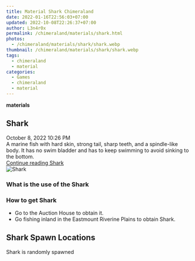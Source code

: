 ```yaml
---
title: Material Shark Chimeraland
date: 2022-01-16T22:56:03+07:00
updated: 2022-10-08T22:26:37+07:00
author: L3n4r0x
permalink: /chimeraland/materials/shark.html
photos:
  - /chimeraland/materials/shark/shark.webp
thumbnail: /chimeraland/materials/shark/shark.webp
tags:
  - chimeraland
  - material
categories:
  - Games
  - chimeraland
  - material
---
```


<section id="bootstrap-wrapper">
  <link
    rel="stylesheet"
    href="https://rawcdn.githack.com/dimaslanjaka/Web-Manajemen/870a349/css/bootstrap-5-3-0-alpha3-wrapper.css"
  />
  <div
    class="row g-0 border rounded overflow-hidden flex-md-row mb-4 shadow-sm position-relative bg-light text-dark"
  >
    <div class="col p-4 d-flex flex-column position-static">
      <strong class="d-inline-block mb-2 text-success">materials</strong>
      <h2 class="mb-0">Shark</h2>
      <div class="mb-1 text-muted">October 8, 2022 10:26 PM</div>
      <div class="mb-2 border p-1">
        A marine fish with hard skin, strong tail, sharp teeth, and a
        spindle-like body. It has no swim bladder and has to keep swimming to
        avoid sinking to the bottom.
      </div>
      <a href="/chimeraland/materials/shark.html" class="stretched-link d-none"
        >Continue reading Shark</a
      >
    </div>
    <div class="col-auto d-none d-lg-block">
      <img src="/chimeraland/materials/shark/shark.webp" alt="Shark" />
    </div>
  </div>
  <div class="row bg-light text-dark">
    <div class="col-lg-6 col-12 mb-2">
      <div class="card">
        <div class="card-body">
          <h3 class="card-title">What is the use of the Shark</h3>
          <div class="card-text"><ul></ul></div>
        </div>
      </div>
    </div>
    <div class="col-lg-6 col-12 mb-2">
      <div class="card">
        <div class="card-body">
          <h3 class="card-title">How to get Shark</h3>
          <div class="card-text">
            <ul>
              <li>Go to the Auction House to obtain it.</li>
              <li>
                Go fishing inland in the Eastmount Riverine Plains to obtain
                Shark.
              </li>
            </ul>
          </div>
        </div>
      </div>
    </div>
    <div class="col-12 mb-2">
      <h2>Shark Spawn Locations</h2>
      <p>Shark is randomly spawned</p>
    </div>
  </div>
</section>